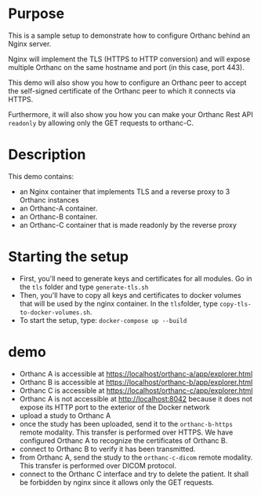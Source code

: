# Purpose

This is a sample setup to demonstrate how to configure Orthanc behind an Nginx server.

Nginx will implement the TLS (HTTPS to HTTP conversion) and will expose multiple Orthanc 
on the same hostname and port (in this case, port 443).

This demo will also show you how to configure an Orthanc peer to accept the self-signed 
certificate of the Orthanc peer to which it connects via HTTPS.

Furthermore, it will also show you how you can make your Orthanc Rest API `readonly` by 
allowing only the GET requests to orthanc-C.

# Description

This demo contains:

- an Nginx container that implements TLS and a reverse proxy to 3 Orthanc instances
- an Orthanc-A container.
- an Orthanc-B container.
- an Orthanc-C container that is made readonly by the reverse proxy

# Starting the setup

- First, you'll need to generate keys and certificates for all modules.  Go in the `tls` folder and type `generate-tls.sh`
- Then, you'll have to copy all keys and certificates to docker volumes that will be used by the nginx container.  In the `tls`folder, type `copy-tls-to-docker-volumes.sh`.
- To start the setup, type: `docker-compose up --build`

# demo

- Orthanc A is accessible at [https://localhost/orthanc-a/app/explorer.html](https://localhost/orthanc-a/app/explorer.html)
- Orthanc B is accessible at [https://localhost/orthanc-b/app/explorer.html](https://localhost/orthanc-b/app/explorer.html)
- Orthanc C is accessible at [https://localhost/orthanc-c/app/explorer.html](https://localhost/orthanc-c/app/explorer.html)
- Orthanc A is not accessible at [http://localhost:8042](http://localhost:8042) because it does not expose its HTTP port to the exterior of the Docker network
- upload a study to Orthanc A
- once the study has been uploaded, send it to the `orthanc-b-https` remote modality.  This transfer is performed over HTTPS.  We have configured Orthanc A to recognize the certificates of Orthanc B.
- connect to Orthanc B to verify it has been transmitted.
- from Orthanc A, send the study to the `orthanc-c-dicom` remote modality.  This transfer is performed over DICOM protocol.
- connect to the Orthanc C interface and try to delete the patient. It shall be forbidden by nginx since it allows only the GET requests.
